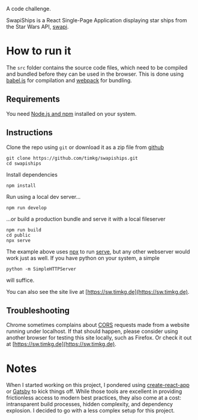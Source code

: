 A code challenge.

SwapiShips is a React Single-Page Application displaying star ships from the Star Wars API, [swapi](https://swapi.co/).

# How to run it
The `src` folder contains the source code files, which need to be compiled and bundled before they can be used in the browser.
This is done using [babel.js](https://babeljs.io/) for compilation and [webpack](https://webpack.js.org/) for bundling.

## Requirements
You need [Node.js and npm](https://nodejs.org/) installed on your system.

## Instructions

Clone the repo using `git` or download it as a zip file from [github](https://github.com/timkg/swapiships)

```
git clone https://github.com/timkg/swapiships.git
cd swapiships
```

Install dependencies

```
npm install
```

Run using a local dev server...
```
npm run develop
```

...or build a production bundle and serve it with a local fileserver
```
npm run build
cd public
npx serve
```

The example above uses [npx](https://nodejs.dev/the-npx-nodejs-package-runner) to run [serve](https://github.com/zeit/serve), but any other webserver would work just as well. If you have python on your system, a simple
```
python -m SimpleHTTPServer
```
will suffice.

You can also see the site live at [https://sw.timkg.de](https://sw.timkg.de).

## Troubleshooting
Chrome sometimes complains about [CORS](https://developer.mozilla.org/en-US/docs/Web/HTTP/CORS) requests made from a website running under localhost. If that should happen, please consider using another browser for testing this site locally, such as Firefox. Or check it out at [https://sw.timkg.de](https://sw.timkg.de).

# Notes
When I started working on this project, I pondered using [create-react-app](https://create-react-app.dev/) or [Gatsby](https://www.gatsbyjs.org/) to kick things off. While those tools are excellent in providing frictionless access to modern best practices, they also come at a cost: intransparent build processes, hidden complexity, and dependency explosion. I decided to go with a less complex setup for this project.
